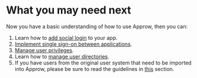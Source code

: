 # What you may need next

<LastUpdated/>

Now you have a basic understanding of how to use Approw, then you can:

1. Learn how to [add social login](/en/guides/authentication/social/) to your app.
2. [Implement single sign-on between applications](/en/guides/authentication/sso/).
3. [Manage user privileges](/en/guides/access-control/).
4. Learn how to [manage user directories](/en/guides/users/).
5. If you have users from the original user system that need to be imported into Approw, please be sure to read the guidelines in [this](/en/guides/migrations/) section.
